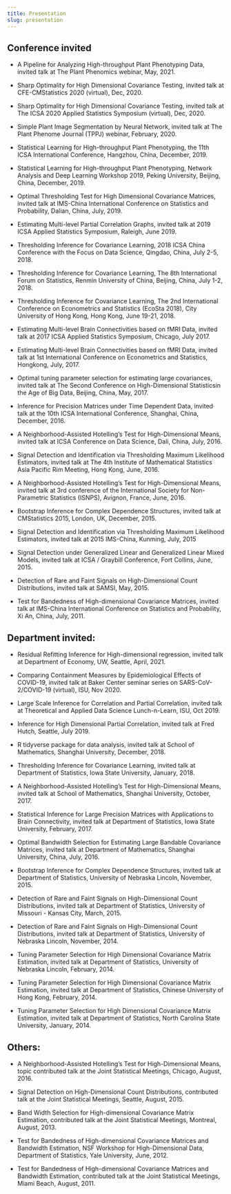 ```yaml
---
title: Presentation
slug: presentation
---
```


## Conference invited

- A Pipeline for Analyzing High-throughput Plant Phenotyping Data, invited talk at The Plant Phenomics webinar, May, 2021.

- Sharp Optimality for High Dimensional Covariance Testing, invited talk at CFE-CMStatistics 2020 (virtual), Dec, 2020.

- Sharp Optimality for High Dimensional Covariance Testing, invited talk at The ICSA 2020 Applied Statistics Symposium (virtual), Dec, 2020.

- Simple Plant Image Segmentation by Neural Network, invited talk at The Plant Phenome Journal (TPPJ) webinar, February, 2020.

- Statistical Learning for High-throughput Plant Phenotyping, the 11th ICSA International Conference, Hangzhou, China, December, 2019.

- Statistical Learning for High-throughput Plant Phenotyping, Network Analysis and Deep Learning Workshop 2019, Peking University, Beijing, China, December, 2019.

- Optimal Thresholding Test for High Dimensional Covariance Matrices, invited talk at IMS-China International Conference on Statistics and Probability, Dalian, China, July, 2019.

- Estimating Multi-level Partial Correlation Graphs, invited talk at 2019 ICSA Applied Statistics Symposium, Raleigh, June 2019.

- Thresholding Inference for Covariance Learning, 2018 ICSA China Conference with the Focus on Data Science, Qingdao, China, July 2-5, 2018.

- Thresholding Inference for Covariance Learning, The 8th International Forum on Statistics, Renmin University of China, Beijing, China, July 1-2, 2018.

- Thresholding Inference for Covariance Learning, The 2nd International Conference on Econometrics and Statistics (EcoSta 2018), City University of Hong Kong, Hong Kong, June 19-21, 2018.

- Estimating Multi-level Brain Connectivities based on fMRI Data, invited talk at 2017 ICSA Applied Statistics Symposium, Chicago, July 2017.

- Estimating Multi-level Brain Connectivities based on fMRI Data, invited talk at 1st International Conference on Econometrics and Statistics, Hongkong, July, 2017.

- Optimal tuning parameter selection for estimating large covariances, invited talk at The Second Conference on High-Dimensional Statisticsin the Age of Big Data, Beijing, China, May, 2017.

- Inference for Precision Matrices under Time Dependent Data, invited talk at the 10th ICSA International Conference, Shanghai, China, December, 2016.

- A Neighborhood-Assisted Hotelling’s Test for High-Dimensional Means, invited talk at ICSA Conference on Data Science, Dali, China, July, 2016.

- Signal Detection and Identification via Thresholding Maximum Likelihood Estimators, invited talk at The 4th Institute of Mathematical Statistics Asia Pacific Rim Meeting, Hong Kong, June, 2016.

- A Neighborhood-Assisted Hotelling’s Test for High-Dimensional Means, invited talk at 3rd conference of the International Society for Non-Parametric Statistics (ISNPS), Avignon, France, June, 2016.

- Bootstrap Inference for Complex Dependence Structures, invited talk at CMStatistics 2015, London, UK, December, 2015.

- Signal Detection and Identification via Thresholding Maximum Likelihood Estimators, invited talk at 2015 IMS-China, Kunming, July, 2015

- Signal Detection under Generalized Linear and Generalized Linear Mixed Models, invited talk at ICSA / Graybill Conference, Fort Collins, June, 2015.

- Detection of Rare and Faint Signals on High-Dimensional Count Distributions, invited talk at SAMSI, May, 2015.

- Test for Bandedness of High-dimensional Covariance Matrices, invited talk at IMS-China International Conference on Statistics and Probability, Xi An, China, July, 2011.

## Department invited: 

-	Residual Refitting Inference for High-dimensional regression, invited talk at Department of Economy, UW, Seattle, April, 2021.

- Comparing Containment Measures by Epidemiological Effects of COVID-19, invited talk at Baker Center seminar series on SARS-CoV-2/COVID-19 (virtual), ISU, Nov 2020.

- Large Scale Inference for Correlation and Partial Correlation, invited talk at Theoretical and Applied Data Science Lunch-n-Learn, ISU, Oct 2019.

- Inference for High Dimensional Partial Correlation, invited talk at Fred Hutch, Seattle, July 2019.

- R tidyverse package for data analysis, invited talk at School of Mathematics, Shanghai University, December, 2018.

- Thresholding Inference for Covariance Learning, invited talk at Department of Statistics, Iowa State University, January, 2018.

- A Neighborhood-Assisted Hotelling’s Test for High-Dimensional Means, invited talk at School of Mathematics, Shanghai University, October, 2017.

- Statistical Inference for Large Precision Matrices with Applications to Brain Connectivity, invited talk at Department of Statistics, Iowa State University, February, 2017.

- Optimal Bandwidth Selection for Estimating Large Bandable Covariance Matrices, invited talk at Department of Mathematics, Shanghai University, China, July, 2016.

- Bootstrap Inference for Complex Dependence Structures, invited talk at Department of Statistics, University of Nebraska Lincoln, November, 2015.

- Detection of Rare and Faint Signals on High-Dimensional Count Distributions, invited talk at Department of Statistics, University of Missouri - Kansas City, March, 2015.

- Detection of Rare and Faint Signals on High-Dimensional Count Distributions, invited talk at Department of Statistics, University of Nebraska Lincoln, November, 2014.

- Tuning Parameter Selection for High Dimensional Covariance Matrix Estimation, invited talk at Department of Statistics, University of Nebraska Lincoln, February, 2014.

- Tuning Parameter Selection for High Dimensional Covariance Matrix Estimation, invited talk at Department of Statistics, Chinese University of Hong Kong, February, 2014.

- Tuning Parameter Selection for High Dimensional Covariance Matrix Estimation, invited talk at Department of Statistics, North Carolina State University, January, 2014.

## Others:

- A Neighborhood-Assisted Hotelling’s Test for High-Dimensional Means, topic contributed talk at the Joint Statistical Meetings, Chicago, August, 2016.

- Signal Detection on High-Dimensional Count Distributions, contributed talk at the Joint Statistical Meetings, Seattle, August, 2015.

- Band Width Selection for High-dimensional Covariance Matrix Estimation, contributed talk at the Joint Statistical Meetings, Montreal, August, 2013.

- Test for Bandedness of High-dimensional Covariance Matrices and Bandwidth Estimation, NSF Workshop for High-Dimensional Data, Department of Statistics, Yale University, June, 2012.

- Test for Bandedness of High-dimensional Covariance Matrices and Bandwidth Estimation, contributed talk at the Joint Statistical Meetings, Miami Beach, August, 2011.
